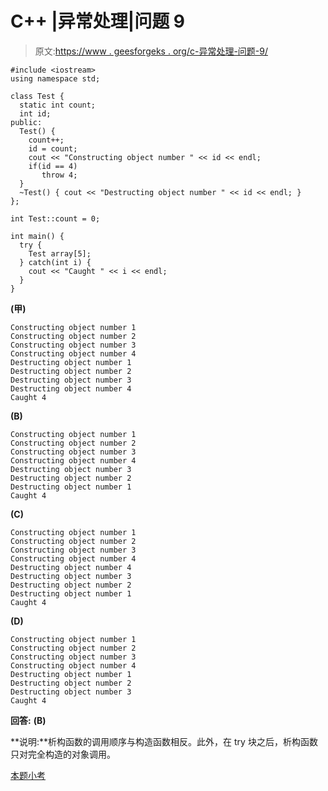 # C++ |异常处理|问题 9

> 原文:[https://www . geesforgeks . org/c-异常处理-问题-9/](https://www.geeksforgeeks.org/c-exception-handling-question-9/)

```
#include <iostream>
using namespace std;

class Test {
  static int count;
  int id;
public:
  Test() {
    count++;
    id = count;
    cout << "Constructing object number " << id << endl;
    if(id == 4)
       throw 4;
  }
  ~Test() { cout << "Destructing object number " << id << endl; }
};

int Test::count = 0;

int main() {
  try {
    Test array[5];
  } catch(int i) {
    cout << "Caught " << i << endl;
  }
}
```

**(甲)**

```
Constructing object number 1
Constructing object number 2
Constructing object number 3
Constructing object number 4
Destructing object number 1
Destructing object number 2
Destructing object number 3
Destructing object number 4
Caught 4
```

**(B)**

```
Constructing object number 1
Constructing object number 2
Constructing object number 3
Constructing object number 4
Destructing object number 3
Destructing object number 2
Destructing object number 1
Caught 4
```

**(C)**

```
Constructing object number 1
Constructing object number 2
Constructing object number 3
Constructing object number 4
Destructing object number 4
Destructing object number 3
Destructing object number 2
Destructing object number 1
Caught 4
```

**(D)**

```
Constructing object number 1
Constructing object number 2
Constructing object number 3
Constructing object number 4
Destructing object number 1
Destructing object number 2
Destructing object number 3
Caught 4
```

**回答:** **(B)**

**说明:**析构函数的调用顺序与构造函数相反。此外，在 try 块之后，析构函数只对完全构造的对象调用。

[本题小考](https://www.geeksforgeeks.org/quiz-corner-gq/)